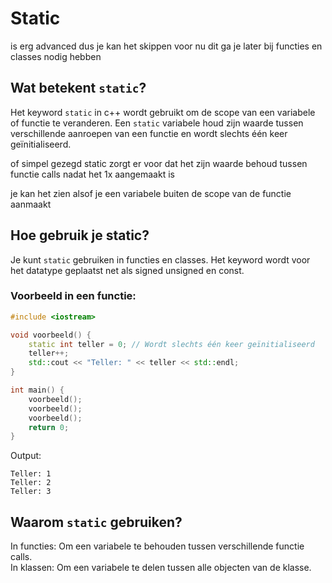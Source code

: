 # Static
is erg advanced dus je kan het skippen voor nu dit ga je later bij functies en classes nodig hebben

## Wat betekent `static`?
Het keyword `static` in c++ wordt gebruikt om de scope van een variabele of functie te veranderen. Een `static` variabele houd zijn waarde tussen verschillende aanroepen van een functie en wordt slechts één keer geïnitialiseerd.

of simpel gezegd static zorgt er voor dat het zijn waarde behoud tussen functie calls nadat het 1x aangemaakt is

je kan het zien alsof je een variabele buiten de scope van de functie aanmaakt

## Hoe gebruik je static?
Je kunt `static` gebruiken in functies en classes. Het keyword wordt voor het datatype geplaatst net als signed unsigned en const.  



### Voorbeeld in een functie:
```c++
#include <iostream>

void voorbeeld() {
    static int teller = 0; // Wordt slechts één keer geïnitialiseerd
    teller++;
    std::cout << "Teller: " << teller << std::endl;
}

int main() {
    voorbeeld();
    voorbeeld();
    voorbeeld();
    return 0;
}
```

Output:
```
Teller: 1
Teller: 2
Teller: 3
```



## Waarom `static` gebruiken?
In functies: Om een variabele te behouden tussen verschillende functie calls.  
In klassen: Om een variabele te delen tussen alle objecten van de klasse.


